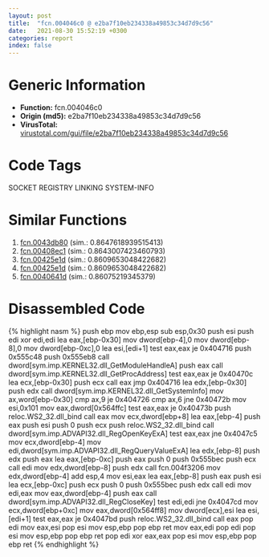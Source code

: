 ```yaml
---
layout: post
title:  "fcn.004046c0 @ e2ba7f10eb234338a49853c34d7d9c56"
date:   2021-08-30 15:52:19 +0300
categories: report
index: false
---
```


# Generic Information
- **Function:** fcn.004046c0
- **Origin (md5):** e2ba7f10eb234338a49853c34d7d9c56
- **VirusTotal:** [virustotal.com/gui/file/e2ba7f10eb234338a49853c34d7d9c56][virustotal_ref]

# Code Tags
<span class="tag" id="SOCKET">SOCKET</span>
<span class="tag" id="REGISTRY">REGISTRY</span>
<span class="tag" id="LINKING">LINKING</span>
<span class="tag" id="SYSTEM-INFO">SYSTEM-INFO</span>


# Similar Functions

1. [fcn.0043db80][similar_1_ref] (sim.: 0.8647618939515413)
2. [fcn.00408ec1][similar_2_ref] (sim.: 0.8643007423460793)
3. [fcn.00425e1d][similar_3_ref] (sim.: 0.8609653048422682)
4. [fcn.00425e1d][similar_4_ref] (sim.: 0.8609653048422682)
5. [fcn.0040641d][similar_5_ref] (sim.: 0.86075219345379)


# Disassembled Code

{% highlight nasm %}
push ebp
mov ebp,esp
sub esp,0x30
push esi
push edi
xor edi,edi
lea eax,[ebp-0x30]
mov dword[ebp-4],0
mov dword[ebp-8],0
mov dword[ebp-0xc],0
lea esi,[edi+1]
test eax,eax
je 0x404716
push 0x555c48
push 0x555eb8
call dword[sym.imp.KERNEL32.dll_GetModuleHandleA]
push eax
call dword[sym.imp.KERNEL32.dll_GetProcAddress]
test eax,eax
je 0x40470c
lea ecx,[ebp-0x30]
push ecx
call eax
jmp 0x404716
lea edx,[ebp-0x30]
push edx
call dword[sym.imp.KERNEL32.dll_GetSystemInfo]
mov ax,word[ebp-0x30]
cmp ax,9
je 0x404726
cmp ax,6
jne 0x40472b
mov esi,0x101
mov eax,dword[0x564ffc]
test eax,eax
je 0x40473b
push reloc.WS2_32.dll_bind
call eax
mov ecx,dword[ebp+8]
lea eax,[ebp-4]
push eax
push esi
push 0
push ecx
push reloc.WS2_32.dll_bind
call dword[sym.imp.ADVAPI32.dll_RegOpenKeyExA]
test eax,eax
jne 0x4047c5
mov ecx,dword[ebp-4]
mov edi,dword[sym.imp.ADVAPI32.dll_RegQueryValueExA]
lea edx,[ebp-8]
push edx
push eax
lea eax,[ebp-0xc]
push eax
push 0
push 0x555bec
push ecx
call edi
mov edx,dword[ebp-8]
push edx
call fcn.004f3206
mov edx,dword[ebp-4]
add esp,4
mov esi,eax
lea eax,[ebp-8]
push eax
push esi
lea ecx,[ebp-0xc]
push ecx
push 0
push 0x555bec
push edx
call edi
mov edi,eax
mov eax,dword[ebp-4]
push eax
call dword[sym.imp.ADVAPI32.dll_RegCloseKey]
test edi,edi
jne 0x4047cd
mov ecx,dword[ebp+0xc]
mov eax,dword[0x564ff8]
mov dword[ecx],esi
lea esi,[edi+1]
test eax,eax
je 0x4047bd
push reloc.WS2_32.dll_bind
call eax
pop edi
mov eax,esi
pop esi
mov esp,ebp
pop ebp
ret 
mov eax,edi
pop edi
pop esi
mov esp,ebp
pop ebp
ret 
pop edi
xor eax,eax
pop esi
mov esp,ebp
pop ebp
ret 
{% endhighlight %}


[similar_1_ref]: /report/fcn.0043db80@e2ba7f10eb234338a49853c34d7d9c56
[similar_2_ref]: /report/fcn.00408ec1@470263fe7e7cc115b95cd041d643e3b5
[similar_3_ref]: /report/fcn.00425e1d@53687e619dcac7d709f306d061d8daeb
[similar_4_ref]: /report/fcn.00425e1d@ba5ec83721de3ca10b3c9583f3b2c6a1
[similar_5_ref]: /report/fcn.0040641d@470263fe7e7cc115b95cd041d643e3b5
[virustotal_ref]: https://www.virustotal.com/gui/file/e2ba7f10eb234338a49853c34d7d9c56